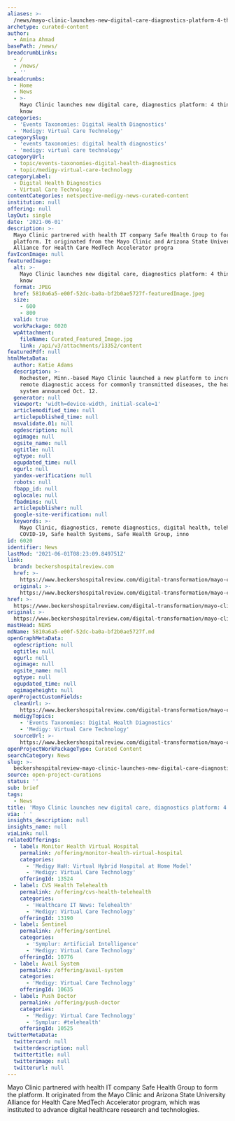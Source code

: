 ```yaml
---
aliases: >-
  /news/mayo-clinic-launches-new-digital-care-diagnostics-platform-4-things-to-know
archetype: curated-content
author:
  - Amina Ahmad
basePath: /news/
breadcrumbLinks:
  - /
  - /news/
  - ''
breadcrumbs:
  - Home
  - News
  - >-
    Mayo Clinic launches new digital care, diagnostics platform: 4 things to
    know
categories:
  - 'Events Taxonomies: Digital Health Diagnostics'
  - 'Medigy: Virtual Care Technology'
categorySlug:
  - 'events taxonomies: digital health diagnostics'
  - 'medigy: virtual care technology'
categoryUrl:
  - topic/events-taxonomies-digital-health-diagnostics
  - topic/medigy-virtual-care-technology
categoryLabel:
  - Digital Health Diagnostics
  - Virtual Care Technology
contentCategories: netspective-medigy-news-curated-content
institution: null
offering: null
layOut: single
date: '2021-06-01'
description: >-
  Mayo Clinic partnered with health IT company Safe Health Group to form the
  platform. It originated from the Mayo Clinic and Arizona State University
  Alliance for Health Care MedTech Accelerator progra
favIconImage: null
featuredImage:
  alt: >-
    Mayo Clinic launches new digital care, diagnostics platform: 4 things to
    know
  format: JPEG
  href: 5810a6a5-e00f-52dc-ba0a-bf2b0ae5727f-featuredImage.jpeg
  size:
    - 600
    - 800
  valid: true
  workPackage: 6020
  wpAttachment:
    fileName: Curated_Featured_Image.jpg
    link: /api/v3/attachments/13352/content
featuredPdf: null
htmlMetaData:
  author: Katie Adams
  description: >-
    Rochester, Minn.-based Mayo Clinic launched a new platform to increase
    remote diagnostic access for commonly transmitted diseases, the health
    system announced Oct. 12.
  generator: null
  viewport: 'width=device-width, initial-scale=1'
  articlemodified_time: null
  articlepublished_time: null
  msvalidate.01: null
  ogdescription: null
  ogimage: null
  ogsite_name: null
  ogtitle: null
  ogtype: null
  ogupdated_time: null
  ogurl: null
  yandex-verification: null
  robots: null
  fbapp_id: null
  oglocale: null
  fbadmins: null
  articlepublisher: null
  google-site-verification: null
  keywords: >-
    Mayo Clinic, diagnostics, remote diagnostics, digital health, telehealth,
    COVID-19, Safe health Systems, Safe Health Group, inno
id: 6020
identifier: News
lastMod: '2021-06-01T08:23:09.849751Z'
link:
  brand: beckershospitalreview.com
  href: >-
    https://www.beckershospitalreview.com/digital-transformation/mayo-clinic-launches-new-digital-care-diagnostics-platform-4-things-to-know.html
  original: >-
    https://www.beckershospitalreview.com/digital-transformation/mayo-clinic-launches-new-digital-care-diagnostics-platform-4-things-to-know.html
href: >-
  https://www.beckershospitalreview.com/digital-transformation/mayo-clinic-launches-new-digital-care-diagnostics-platform-4-things-to-know.html
original: >-
  https://www.beckershospitalreview.com/digital-transformation/mayo-clinic-launches-new-digital-care-diagnostics-platform-4-things-to-know.html
mastHead: NEWS
mdName: 5810a6a5-e00f-52dc-ba0a-bf2b0ae5727f.md
openGraphMetaData:
  ogdescription: null
  ogtitle: null
  ogurl: null
  ogimage: null
  ogsite_name: null
  ogtype: null
  ogupdated_time: null
  ogimageheight: null
openProjectCustomFields:
  cleanUrl: >-
    https://www.beckershospitalreview.com/digital-transformation/mayo-clinic-launches-new-digital-care-diagnostics-platform-4-things-to-know.html
  medigyTopics:
    - 'Events Taxonomies: Digital Health Diagnostics'
    - 'Medigy: Virtual Care Technology'
  sourceUrl: >-
    https://www.beckershospitalreview.com/digital-transformation/mayo-clinic-launches-new-digital-care-diagnostics-platform-4-things-to-know.html
openProjectWorkPackageType: Curated Content
searchCategory: News
slug: >-
  beckershospitalreview-mayo-clinic-launches-new-digital-care-diagnostics-platform-4-things-to-know
source: open-project-curations
status: ''
sub: brief
tags:
  - News
title: 'Mayo Clinic launches new digital care, diagnostics platform: 4 things to know'
via: ' '
insights_description: null
insights_name: null
viaLink: null
relatedOfferings:
  - label: Monitor Health Virtual Hospital
    permalink: /offering/monitor-health-virtual-hospital
    categories:
      - 'Medigy HaH: Virtual Hybrid Hospital at Home Model'
      - 'Medigy: Virtual Care Technology'
    offeringId: 13524
  - label: CVS Health Telehealth
    permalink: /offering/cvs-health-telehealth
    categories:
      - 'Healthcare IT News: Telehealth'
      - 'Medigy: Virtual Care Technology'
    offeringId: 13190
  - label: Sentinel
    permalink: /offering/sentinel
    categories:
      - 'Symplur: Artificial Intelligence'
      - 'Medigy: Virtual Care Technology'
    offeringId: 10776
  - label: Avail System
    permalink: /offering/avail-system
    categories:
      - 'Medigy: Virtual Care Technology'
    offeringId: 10635
  - label: Push Doctor
    permalink: /offering/push-doctor
    categories:
      - 'Medigy: Virtual Care Technology'
      - 'Symplur: #telehealth'
    offeringId: 10525
twitterMetaData:
  twittercard: null
  twitterdescription: null
  twittertitle: null
  twitterimage: null
  twitterurl: null
---
```

<p>Mayo Clinic partnered with health IT company Safe Health Group to form the platform. It originated from the Mayo Clinic and Arizona State University Alliance for Health Care MedTech Accelerator program, which was instituted to advance digital healthcare research and technologies.</p>